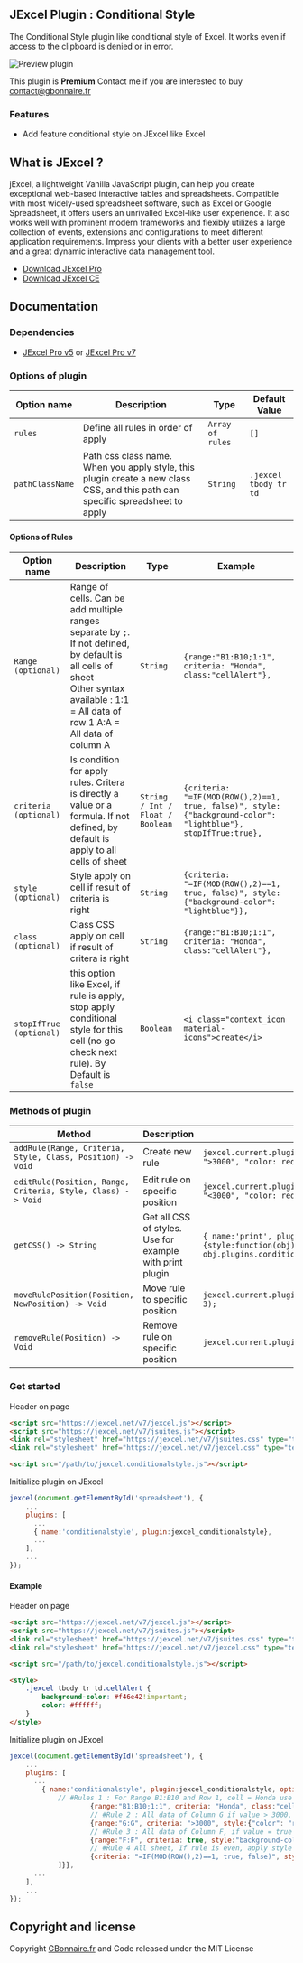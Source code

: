 ## JExcel Plugin : Conditional Style

The Conditional Style plugin like conditional style of Excel. It works even if access to the clipboard is denied or in error.

![Preview plugin](https://github.com/Guillaume-Bo/jexcel-plugins-and-editors/blob/master/plugins/conditional_style/preview.png)

This plugin is **Premium** Contact me if you are interested to buy [contact@gbonnaire.fr](mailto://contact@gbonnaire.fr)

### Features

- Add feature conditional style on JExcel like Excel


## What is JExcel ?

jExcel, a lightweight Vanilla JavaScript plugin, can help you create exceptional web-based interactive tables and spreadsheets. Compatible with most widely-used spreadsheet software, such as Excel or Google Spreadsheet, it offers users an unrivalled Excel-like user experience. It also works well with prominent modern frameworks and flexibly utilizes a large collection of events, extensions and configurations to meet different application requirements. Impress your clients with a better user experience and a great dynamic interactive data management tool.

- [Download JExcel Pro](https://www.jexcel.net) 
- [Download JExcel CE](https://bossanova.uk/jexcel/)

## Documentation

### Dependencies

- [JExcel Pro v5](https://www.jexcel.net/v5) or [JExcel Pro v7](https://www.jexcel.net/v7) 


### Options of plugin

<table>
	<thead>
		<tr>
			<th>Option name</th>
			<th>Description</th>
			<th>Type</th>
			<th>Default Value</th>
		</tr>
	</thead>
	<tbody>
		<tr>
			<td><code>rules</code></td>
			<td>Define all rules in order of apply</td>
			<td><code>Array of rules</code></td>
			<td><code>[]</code></td>
		</tr>
		<tr>
			<td><code>pathClassName</code></td>
			<td>Path css class name. When you apply style, this plugin create a new class CSS, and this path can specific spreadsheet to apply</td>
			<td><code>String</code></td>
			<td><code>.jexcel tbody tr td</code></td>
		</tr>
	</tbody>
</table>


#### Options of Rules
<table>
	<thead>
		<tr>
			<th>Option name</th>
			<th>Description</th>
			<th>Type</th>
			<th>Example</th>
		</tr>
	</thead>
	<tbody>
		<tr>
			<td><code>Range (optional)</code></td>
			<td>Range of cells. Can be add multiple ranges separate by <code>;</code>. If not defined, by default is all cells of sheet<br>
			Other syntax available : 
			1:1 = All data of row 1
			A:A = All data of column A</td>
			<td><code>String</code></td>
			<td><code>{range:"B1:B10;1:1", criteria: "Honda", class:"cellAlert"},</code></td>
		</tr>
		<tr>
			<td><code>criteria (optional)</code></td>
			<td>Is condition for apply rules. Critera is directly a value or a formula. If not defined, by default is apply to all cells of sheet</td>
			<td><code>String / Int / Float / Boolean</code></td>
			<td><code>{criteria: "=IF(MOD(ROW(),2)==1, true, false)", style:{"background-color": "lightblue"}, stopIfTrue:true},</code></td>
		</tr>
		<tr>
			<td><code>style (optional)</code></td>
			<td>Style apply on cell if result of criteria is right</td>
			<td><code>String</code></td>
			<td><code>{criteria: "=IF(MOD(ROW(),2)==1, true, false)", style:{"background-color": "lightblue"}},</code></td>
		</tr>
		<tr>
			<td><code>class (optional)</code></td>
			<td>Class CSS apply on cell if result of critera is right</td>
			<td><code>String</code></td>
			<td><code>{range:"B1:B10;1:1", criteria: "Honda", class:"cellAlert"},</code></td>
		</tr>
		<tr>
			<td><code>stopIfTrue (optional)</code></td>
			<td>this option like Excel, if rule is apply, stop apply conditional style for this cell (no go check next rule). By Default is <code>false</code></td>
			<td><code>Boolean</code></td>
			<td><code>&lt;i class="context_icon material-icons"&gt;create&lt;/i&gt;</code></td>
		</tr>
	</tbody>
</table>


### Methods of plugin

<table>
	<thead>
		<tr>
			<th>Method</th>
			<th>Description</th>
			<th>Example</th>
		</tr>
	</thead>
	<tbody>
		<tr>
			<td><code>addRule(Range<String>, Criteria<String|Int|Float|Boolean>, Style<String>, Class<String>, Position<Int>) -> Void</code></td>
			<td>Create new rule</td>
			<td><code>jexcel.current.plugins.conditionalstyle.addRule("B:B", ">3000", "color: red;", null, 1);</code></td>
		</tr>
		<tr>
			<td><code>editRule(Position<Int>, Range<String>, Criteria<String|Int|Float|Boolean>, Style<String>, Class<String>) -> Void</code></td>
			<td>Edit rule on specific position</td>
			<td><code>jexcel.current.plugins.conditionalstyle.editRule(1, "B:B", "<3000", "color: red;", null);</code></td>
		</tr>
		<tr>
			<td><code>getCSS() -> String</code></td>
			<td>Get all CSS of styles. Use for example with print plugin</td>
			<td><code>{ name:'print', plugin:jexcel_print, options:{style:function(obj) { return obj.plugins.conditionalstyle.getCSS(); }} },</code></td>
		</tr>
		<tr>
			<td><code>moveRulePosition(Position<Int>, NewPosition<Int>) -> Void</code></td>
			<td>Move rule to specific position</td>
			<td><code>jexcel.current.plugins.conditionalstyle.moveRulePosition(1, 3);</code></td>
		</tr>
		<tr>
			<td><code>removeRule(Position<Int>) -> Void</code></td>
			<td>Remove rule on specific position</td>
			<td><code>jexcel.current.plugins.conditionalstyle.removeRule(3);</code></td>
		</tr>
	</tbody>
</table>

### Get started

Header on page
```HTML
<script src="https://jexcel.net/v7/jexcel.js"></script>
<script src="https://jexcel.net/v7/jsuites.js"></script>
<link rel="stylesheet" href="https://jexcel.net/v7/jsuites.css" type="text/css" />
<link rel="stylesheet" href="https://jexcel.net/v7/jexcel.css" type="text/css" />

<script src="/path/to/jexcel.conditionalstyle.js"></script>
```

Initialize plugin on JExcel
```JavaScript
jexcel(document.getElementById('spreadsheet'), {
	...
	plugins: [
      ...
      { name:'conditionalstyle', plugin:jexcel_conditionalstyle},
      ...  
    ],
    ...
});
```
#### Example
Header on page
```HTML
<script src="https://jexcel.net/v7/jexcel.js"></script>
<script src="https://jexcel.net/v7/jsuites.js"></script>
<link rel="stylesheet" href="https://jexcel.net/v7/jsuites.css" type="text/css" />
<link rel="stylesheet" href="https://jexcel.net/v7/jexcel.css" type="text/css" />

<script src="/path/to/jexcel.conditionalstyle.js"></script>

<style>    
    .jexcel tbody tr td.cellAlert {
        background-color: #f46e42!important;
        color: #ffffff;
    }    
</style>
```

Initialize plugin on JExcel
```JavaScript
jexcel(document.getElementById('spreadsheet'), {
	...
	plugins: [
      ...
   		{ name:'conditionalstyle', plugin:jexcel_conditionalstyle, options:{rules:[
   			// #Rules 1 : For Range B1:B10 and Row 1, cell = Honda use ClassCss cellAlert
	                {range:"B1:B10;1:1", criteria: "Honda", class:"cellAlert"}, 
	                // #Rule 2 : All data of Column G if value > 3000, apply this style and stop here (no check next rules if true)
	                {range:"G:G", criteria: ">3000", style:{"color": "red", "font-weight":"bold", "background-color": "LightPink"}, stopIfTrue:true}, 
	                // #Rule 3 : All data of Column F, if value = true (checkbox), apply style and stop here (no check next rules if true)
	                {range:"F:F", criteria: true, style:"background-color:green", stopIfTrue:true}, 
	                // #Rule 4 All sheet, If rule is even, apply style                      
	                {criteria: "=IF(MOD(ROW(),2)==1, true, false)", style:{"background-color": "lightblue"}},  
        	]}},
      ...  
    ],
    ...
});
```

## Copyright and license

Copyright [GBonnaire.fr](https://www.gbonnaire.fr) and Code released under the MIT License
